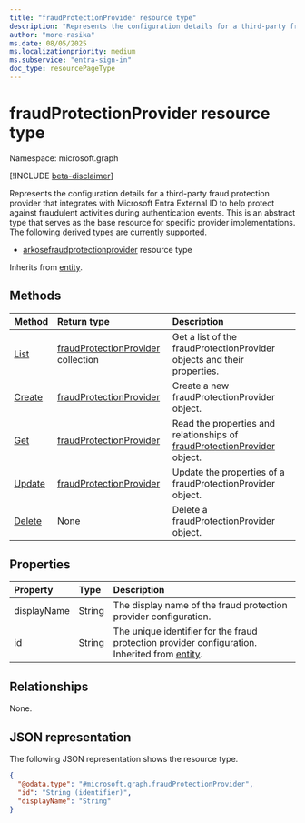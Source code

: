 ```yaml
---
title: "fraudProtectionProvider resource type"
description: "Represents the configuration details for a third-party fraud protection provider."
author: "more-rasika"
ms.date: 08/05/2025
ms.localizationpriority: medium
ms.subservice: "entra-sign-in"
doc_type: resourcePageType
---
```


# fraudProtectionProvider resource type

Namespace: microsoft.graph

[!INCLUDE [beta-disclaimer](../../includes/beta-disclaimer.md)]

Represents the configuration details for a third-party fraud protection provider that integrates with Microsoft Entra External ID to help protect against fraudulent activities during authentication events.
This is an abstract type that serves as the base resource for specific provider implementations. The following derived types are currently supported.

- [arkosefraudprotectionprovider](../resources/arkosefraudprotectionprovider.md) resource type


Inherits from [entity](../resources/entity.md).


## Methods
|Method|Return type|Description|
|:---|:---|:---|
|[List](../api/riskpreventioncontainer-list-fraudprotectionproviders.md)|[fraudProtectionProvider](../resources/fraudprotectionprovider.md) collection|Get a list of the fraudProtectionProvider objects and their properties.|
|[Create](../api/riskpreventioncontainer-post-fraudprotectionproviders.md)|[fraudProtectionProvider](../resources/fraudprotectionprovider.md)|Create a new fraudProtectionProvider object.|
|[Get](../api/fraudprotectionprovider-get.md)|[fraudProtectionProvider](../resources/fraudprotectionprovider.md)|Read the properties and relationships of [fraudProtectionProvider](../resources/fraudprotectionprovider.md) object.|
|[Update](../api/fraudprotectionprovider-update.md)|[fraudProtectionProvider](../resources/fraudprotectionprovider.md)|Update the properties of a fraudProtectionProvider object.|
|[Delete](../api/riskpreventioncontainer-delete-fraudprotectionproviders.md)|None|Delete a fraudProtectionProvider object.|

## Properties
|Property|Type|Description|
|:---|:---|:---|
|displayName|String|The display name of the fraud protection provider configuration.|
|id|String|The unique identifier for the fraud protection provider configuration. Inherited from [entity](../resources/entity.md).|


## Relationships
None.

## JSON representation
The following JSON representation shows the resource type.
<!-- {
  "blockType": "resource",
  "keyProperty": "id",
  "@odata.type": "microsoft.graph.fraudProtectionProvider",
  "baseType": "microsoft.graph.entity",
  "openType": false
}
-->
``` json
{
  "@odata.type": "#microsoft.graph.fraudProtectionProvider",
  "id": "String (identifier)",
  "displayName": "String"
}
```

